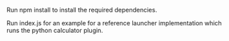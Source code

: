 Run npm install to install the required dependencies. 

Run index.js for an example for a reference launcher implementation which runs the python calculator plugin.

